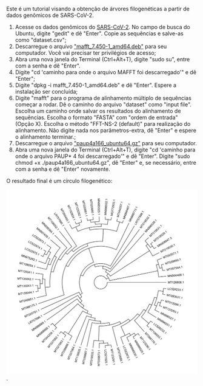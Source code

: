 Este é um tutorial visando a obtenção de árvores filogenéticas a partir de dados genômicos de SARS-CoV-2.

  1. Acesse os dados genômicos do [SARS-CoV-2](https://raw.githubusercontent.com/MikaelMarcondes/covid-19/master/dataset.csv). No campo de busca do Ubuntu, digite "gedit" e dê "Enter". Copie as sequências e salve-as como "dataset.csv";
  2. Descarregue o arquivo ["mafft_7.450-1_amd64.deb"](https://mafft.cbrc.jp/alignment/software/linux.html) para seu computador. Você vai precisar ter privilégios de acesso;
  3. Abra uma nova janela do Terminal (Ctrl+Alt+T), digite "sudo su", entre com a senha e dê "Enter".
  4. Digite "cd 'caminho para onde o arquivo MAFFT foi descarregado'" e dê "Enter";
  5. Digite "dpkg -i mafft_7.450-1_amd64.deb" e dê "Enter". Espere a instalação ser concluída;
  6. Digite "mafft" para o programa de alinhamento múltiplo de sequências começar a rodar. Dê o caminho do arquivo "dataset" como "input file". Escolha um caminho onde salvar os resultados do alinhamento de sequências. Escolha o formato "FASTA" com "ordem de entrada" (Opção X). Escolha o método "FFT-NS-2 (default)" para realização do alinhamento. Não digite nada nos parâmetros-extra, dê "Enter" e espere o alinhamento terminar.;
  7. Descarregue o arquivo ["paup4a166_ubuntu64.gz"](http://phylosolutions.com/paup-test/) para seu computador.
  8. Abra uma nova janela do Terminal (Ctrl+Alt+T), digite "cd 'caminho para onde o arquivo PAUP* 4 foi descarregado'" e dê "Enter". Digite "sudo chmod +x ./paup4a166_ubuntu64.gz", dê "Enter" e, se necessário, entre com a senha e dê "Enter" novamente.

O resultado final é um círculo filogenético:

![círculo filogenético](https://raw.githubusercontent.com/MikaelMarcondes/Analise-Filogenetica-do-SARS-CoV-2/master/circ_phyl.png).
